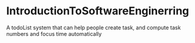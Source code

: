 # IntroductionToSoftwareEnginerring
A todoList system that can help people create task, and compute task numbers and focus time automatically 
